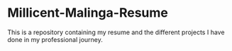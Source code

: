 # Millicent-Malinga-Resume

This is a repository containing my resume and the different projects I have done in my professional journey. 
